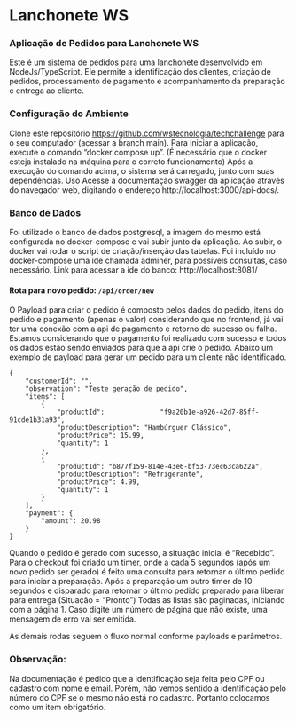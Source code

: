 
# Lanchonete WS

### Aplicação de Pedidos para Lanchonete WS

Este é um sistema de pedidos para uma lanchonete desenvolvido em NodeJs/TypeScript. Ele permite a identificação dos clientes, criação de pedidos, processamento de pagamento e acompanhamento da preparação e entrega ao cliente.

### Configuração do Ambiente
Clone este repositório https://github.com/wstecnologia/techchallenge para o seu computador (acessar a branch main).
Para iniciar a aplicação, execute o comando “docker compose up”. (É necessário que o docker esteja instalado na máquina para o correto funcionamento) 
Após a execução do comando acima, o sistema será carregado, junto com suas dependências. 
Uso
Acesse a documentação swagger da aplicação através do navegador web, digitando o endereço http://localhost:3000/api-docs/.

### Banco de Dados
Foi utilizado o banco de dados postgresql, a imagem do mesmo está configurada no docker-compose e vai subir junto da aplicação. Ao subir, o docker vai rodar o script de criação/inserção das tabelas. 
Foi incluído no docker-compose uma ide chamada adminer, para possíveis consultas, caso necessário. 
Link para acessar a ide do banco: http://localhost:8081/


#### Rota para novo pedido: `/api/order/new`

O Payload para criar o pedido é composto pelos dados do pedido, itens do pedido e pagamento (apenas o valor) considerando que no frontend, já vai ter uma conexão com a api de pagamento e retorno de sucesso ou falha. Estamos considerando que o pagamento foi realizado com sucesso e todos os dados estão sendo enviados para que a api crie o pedido. Abaixo um exemplo de payload para gerar um pedido para um cliente não identificado.

```
{
    "customerId": "",
    "observation": "Teste geração de pedido",
    "items": [
        {
            "productId":              "f9a20b1e-a926-42d7-85ff-91cde1b31a93",
            "productDescription": "Hambúrguer Clássico",
            "productPrice": 15.99,
            "quantity": 1
        },
        {
            "productId": "b877f159-814e-43e6-bf53-73ec63ca622a",
            "productDescription": "Refrigerante",
            "productPrice": 4.99,
            "quantity": 1
        }
    ],
    "payment": {
        "amount": 20.98
    }
}
```

Quando o pedido é gerado com sucesso, a situação inicial é “Recebido”. Para o checkout foi criado um timer, onde a cada 5 segundos (após um novo pedido ser gerado) é feito uma consulta para retornar o último pedido para iniciar a preparação.
Após a preparação um outro timer de 10 segundos e disparado para retornar o último pedido preparado para liberar para entrega (Situação = “Pronto”)
Todas as listas são paginadas, iniciando com a página 1. Caso digite um número de página que não existe, uma mensagem de erro vai ser emitida.

As demais rodas seguem o fluxo normal conforme payloads e parâmetros.

### Observação:
Na documentação é pedido que a identificação seja feita pelo CPF ou cadastro com nome e email. Porém, não vemos sentido a identificação pelo número do CPF se o mesmo não está no cadastro. Portanto colocamos como um item obrigatório.



